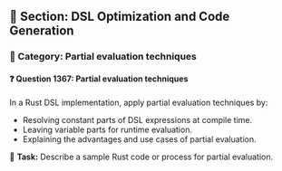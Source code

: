 ## 📘 Section: DSL Optimization and Code Generation  
### 🔹 Category: Partial evaluation techniques  
#### ❓ Question 1367: Partial evaluation techniques

In a Rust DSL implementation, apply partial evaluation techniques by:

- Resolving constant parts of DSL expressions at compile time.
- Leaving variable parts for runtime evaluation.
- Explaining the advantages and use cases of partial evaluation.

🔧 **Task:** Describe a sample Rust code or process for partial evaluation.

